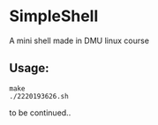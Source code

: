 # SimpleShell
A mini shell made in DMU linux course
## Usage:
```
make
./2220193626.sh
```
to be continued..
